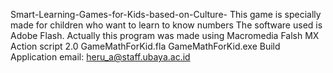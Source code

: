 Smart-Learning-Games-for-Kids-based-on-Culture-
This game is specially made for children who want to learn to know numbers
The software used is Adobe Flash. Actually this program was made using Macromedia Falsh MX
Action script 2.0
GameMathForKid.fla
GameMathForKid.exe   Build Application
email: heru_a@staff.ubaya.ac.id

